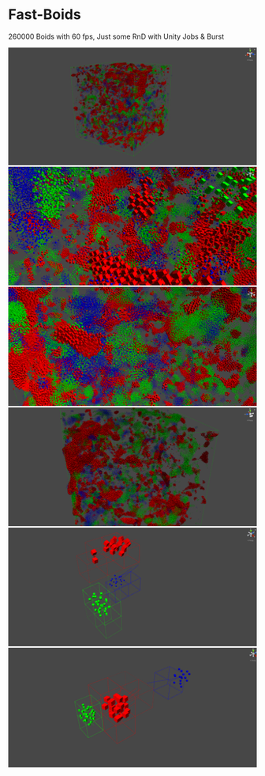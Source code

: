 # Fast-Boids
 260000 Boids with 60 fps, Just some RnD with Unity Jobs & Burst

<p align="center">
  <img src="https://github.com/ObelardO/Fast-Boids/blob/main/ReadmeData/screenshot_01.png">
  <img src="https://github.com/ObelardO/Fast-Boids/blob/main/ReadmeData/screenshot_02.png">
  <img src="https://github.com/ObelardO/Fast-Boids/blob/main/ReadmeData/screenshot_03.png">
  <img src="https://github.com/ObelardO/Fast-Boids/blob/main/ReadmeData/screenshot_04.png">
  <img src="https://github.com/ObelardO/Fast-Boids/blob/main/ReadmeData/screenshot_05.png">
  <img src="https://github.com/ObelardO/Fast-Boids/blob/main/ReadmeData/screenshot_06.png">
</p>
